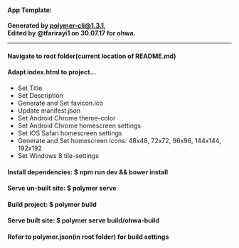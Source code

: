 #### App Template:  
**Generated by polymer-cli@1.3.1,**  
**Edited by @tfarirayi1 on 30.07.17 for ohwa.**
____
#### Navigate to root folder(current location of README.md)
#### Adapt index.html to project...
  * Set Title
  * Set Description
  * Generate and Set favicon.ico
  * Update manifest.json
  * Set Android Chrome theme-color
  * Set Android Chrome homescreen settings
  * Set IOS Safari homescreen settings
  * Generate and Set homescreen icons: 48x48, 72x72, 96x96, 144x144, 192x192
  * Set Windows 8 tile-settings

#### Install dependencies: $ npm run dev && bower install
#### Serve un-built site: $ polymer serve
#### Build project: $ polymer build
#### Serve built site: $ polymer serve build/ohwa-build
#### Refer to polymer.json(in root folder) for build settings

